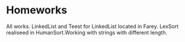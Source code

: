 # Homeworks
All works. 
LinkedList and Teest for LinkedList located in Farey.
LexSort realiseed in HumanSort.Working with strings with different length.
